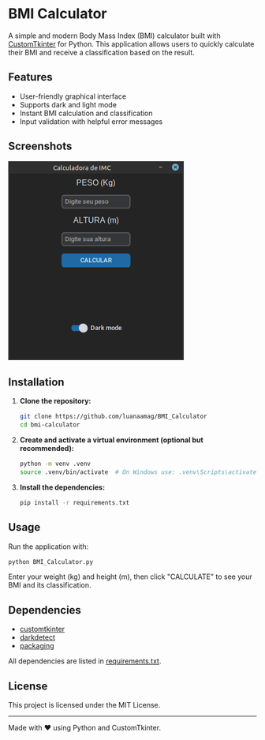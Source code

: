 # BMI Calculator

A simple and modern Body Mass Index (BMI) calculator built with [CustomTkinter](https://github.com/TomSchimansky/CustomTkinter) for Python. This application allows users to quickly calculate their BMI and receive a classification based on the result.

## Features

- User-friendly graphical interface
- Supports dark and light mode
- Instant BMI calculation and classification
- Input validation with helpful error messages

## Screenshots

![BMI Calculator Screenshot](images/screenshot.png)

## Installation

1. **Clone the repository:**
   ```sh
   git clone https://github.com/luanaamag/BMI_Calculator
   cd bmi-calculator
   ```

2. **Create and activate a virtual environment (optional but recommended):**
   ```sh
   python -m venv .venv
   source .venv/bin/activate  # On Windows use: .venv\Scripts\activate
   ```

3. **Install the dependencies:**
   ```sh
   pip install -r requirements.txt
   ```

## Usage

Run the application with:

```sh
python BMI_Calculator.py
```

Enter your weight (kg) and height (m), then click "CALCULATE" to see your BMI and its classification.

## Dependencies

- [customtkinter](https://pypi.org/project/customtkinter/)
- [darkdetect](https://pypi.org/project/darkdetect/)
- [packaging](https://pypi.org/project/packaging/)

All dependencies are listed in [requirements.txt](requirements.txt).

## License

This project is licensed under the MIT License.

---

Made with ❤️ using Python and CustomTkinter.